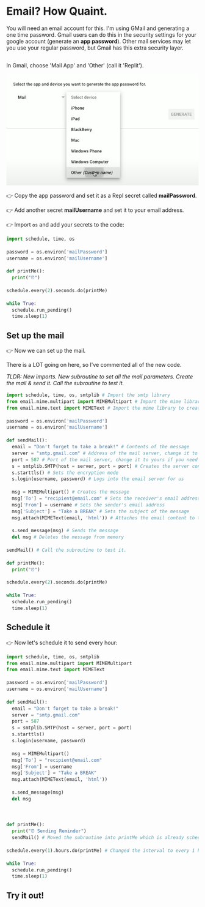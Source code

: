 # Email? How Quaint.

You will need an email account for this. I'm using GMail and generating a one time password. Gmail users can do this in the security settings for your google account (generate an **app password**). Other mail services may let you use your regular password, but Gmail has this extra security layer.
##
In Gmail, choose 'Mail App' and 'Other' (call it 'Replit').

![](resources/02_email1.png)

👉 Copy the app password and set it as a Repl secret called **mailPassword**.

👉 Add another secret **mailUsername** and set it to your email address.

👉 Import `os` and add your secrets to the code:

```python
import schedule, time, os

password = os.environ['mailPassword']
username = os.environ['mailUsername']

def printMe():
  print("⏰")

schedule.every(2).seconds.do(printMe)

while True:
  schedule.run_pending()
  time.sleep(1)
```
## Set up the mail
👉 Now we can set up the mail.  

There is a LOT going on here, so I've commented all of the new code.

*TLDR: New imports. New subroutine to set all the mail parameters. Create the mail & send it. Call the subroutine to test it.*

```python
import schedule, time, os, smtplib # Import the smtp library
from email.mime.multipart import MIMEMultipart # Import the mime library to create multipart messages
from email.mime.text import MIMEText # Import the mime library to create text messages

password = os.environ['mailPassword']
username = os.environ['mailUsername']

def sendMail():
  email = "Don't forget to take a break!" # Contents of the message
  server = "smtp.gmail.com" # Address of the mail server, change it to yours if you need to
  port = 587 # Port of the mail server, change it to yours if you need to
  s = smtplib.SMTP(host = server, port = port) # Creates the server connection using the host and port details
  s.starttls() # Sets the encryption mode
  s.login(username, password) # Logs into the email server for us

  msg = MIMEMultipart() # Creates the message
  msg['To'] = "recipient@email.com" # Sets the receiver's email address
  msg['From'] = username # Sets the sender's email address
  msg['Subject'] = "Take a BREAK" # Sets the subject of the message
  msg.attach(MIMEText(email, 'html')) # Attaches the email content to the message as html

  s.send_message(msg) # Sends the message
  del msg # Deletes the message from memory

sendMail() # Call the subroutine to test it.

def printMe():
  print("⏰")

schedule.every(2).seconds.do(printMe)

while True:
  schedule.run_pending()
  time.sleep(1)
```
## Schedule it
👉 Now let's schedule it to send every hour:

```python
import schedule, time, os, smtplib 
from email.mime.multipart import MIMEMultipart 
from email.mime.text import MIMEText 

password = os.environ['mailPassword']
username = os.environ['mailUsername']

def sendMail():
  email = "Don't forget to take a break!" 
  server = "smtp.gmail.com" 
  port = 587 
  s = smtplib.SMTP(host = server, port = port) 
  s.starttls() 
  s.login(username, password) 

  msg = MIMEMultipart() 
  msg['To'] = "recipient@email.com" 
  msg['From'] = username 
  msg['Subject'] = "Take a BREAK" 
  msg.attach(MIMEText(email, 'html'))

  s.send_message(msg) 
  del msg 



def printMe():
  print("⏰ Sending Reminder")
  sendMail() # Moved the subroutine into printMe which is already scheduled

schedule.every(1).hours.do(printMe) # Changed the interval to every 1 hour

while True:
  schedule.run_pending()
  time.sleep(1)
```


## Try it out!